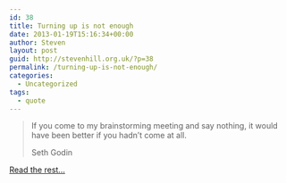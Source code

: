 ```yaml
---
id: 38
title: Turning up is not enough
date: 2013-01-19T15:16:34+00:00
author: Steven
layout: post
guid: http://stevenhill.org.uk/?p=38
permalink: /turning-up-is-not-enough/
categories:
  - Uncategorized
tags:
  - quote
---
```

> If you come to my brainstorming meeting and say nothing, it would have been better if you hadn&#8217;t come at all.
> 
> Seth Godin

[Read the rest&#8230;](http://sethgodin.typepad.com/seths_blog/2013/01/the-cost-of-neutral.html)

&nbsp;